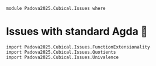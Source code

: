 ```
module Padova2025.Cubical.Issues where
```

# Issues with standard Agda 🚧

```
import Padova2025.Cubical.Issues.FunctionExtensionality
import Padova2025.Cubical.Issues.Quotients
import Padova2025.Cubical.Issues.Univalence
```
